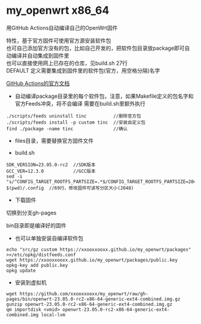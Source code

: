 # my_openwrt x86_64

用GitHub Actions自动编译自己的OpenWrt固件

特性，基于官方固件可使用官方源安装软件包  
也可自己添加官方没有的包，比如自己开发的，把软件包目录放package即可自动编译并自动集成到固件里  
也可以直接使用网上已存在的仓库，见build.sh 27行  
DEFAULT 定义需要集成到固件里的软件包(官方，用空格分隔)名字  

[GitHub Actions的官方文档](https://docs.github.com/zh/actions/quickstart)

+ 自动编译package目录里的每个软件包，注意，如果Makefile定义的包名字和官方Feeds冲突，将不会编译
需要在build.sh里额外执行
```
./scripts/feeds uninstall tinc          //删除官方包
./scripts/feeds install -p custom tinc  //安装自定义包
find ./package -name tinc               //确认
``` 
+ files目录，需要替换官方固件文件


+ build.sh
```
SDK_VERSION=23.05.0-rc2  //SDK版本
GCC_VER=12.3.0           //GCC版本
sed -i "s/^CONFIG_TARGET_ROOTFS_PARTSIZE=.*$/CONFIG_TARGET_ROOTFS_PARTSIZE=2048/g" $(pwd)/.config  //69行，修改固件可读写分区大小(2048)
```
+ 下载固件

切换到分支gh-pages

bin目录即是编译好的固件

+ 也可以单独安装自编译软件包
```
echo "src/gz custom https://xxooxxooxx.github.io/my_openwrt/packages" >>/etc/opkg/distfeeds.conf
wget https://xxooxxooxx.github.io/my_openwrt/packages/public.key
opkg-key add public.key
opkg update
```
+ 安装到虚拟机
```
wget https://github.com/xxooxxooxx/my_openwrt/raw/gh-pages/bin/openwrt-23.05.0-rc2-x86-64-generic-ext4-combined.img.gz
gunzip openwrt-23.05.0-rc2-x86-64-generic-ext4-combined.img.gz
qm importdisk <vmid> openwrt-23.05.0-rc2-x86-64-generic-ext4-combined.img local-lvm
```

